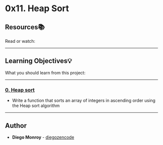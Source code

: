 # 0x11. Heap Sort

## Resources:books:
Read or watch:

---
## Learning Objectives:bulb:
What you should learn from this project:

---

### [0. Heap sort](./0-heap_sort.c)
* Write a function that sorts an array of integers in ascending order using the Heap sort algorithm

---

## Author
* **Diego Monroy** - [diegozencode](https://github.com/diegozencode)